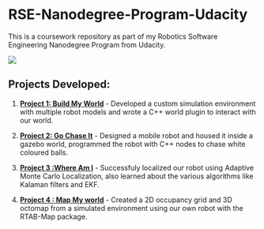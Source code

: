 # RSE-Nanodegree-Program-Udacity
This is a coursework repository as part of my Robotics Software Engineering Nanodegree Program from Udacity.

![](https://www.udacity.com/blog/wp-content/uploads/2019/01/RoboticsOpen_Twitter_1200x675.jpg.webp)

## Projects Developed: 

1. **<ins>Project 1: Build My World</ins>** - Developed a custom simulation environment with multiple robot models and wrote a C++ world plugin to interact with our world.

2. **<ins>Project 2: Go Chase It</ins>** - Designed a mobile robot and housed it inside a gazebo world, programmed the robot with C++ nodes to chase white coloured balls.

3. **<ins>Project 3 :Where Am I</ins>** -  Successfuly localized our robot using Adaptive Monte Carlo Localization, also learned about the various algorithms like Kalaman filters and EKF.

4. **<ins>Project 4 : Map My world</ins>** - Created a 2D occupancy grid and 3D octomap from a simulated environment using our own robot with the RTAB-Map package.

